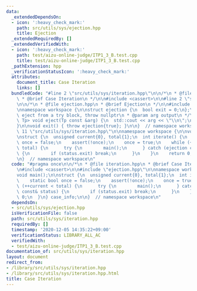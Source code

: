 ```yaml
---
data:
  _extendedDependsOn:
  - icon: ':heavy_check_mark:'
    path: src/utils/sys/ejection.hpp
    title: Ejection
  _extendedRequiredBy: []
  _extendedVerifiedWith:
  - icon: ':heavy_check_mark:'
    path: test/aizu-online-judge/ITP1_3_B.test.cpp
    title: test/aizu-online-judge/ITP1_3_B.test.cpp
  _pathExtension: hpp
  _verificationStatusIcon: ':heavy_check_mark:'
  attributes:
    document_title: Case Iteration
    links: []
  bundledCode: "#line 2 \"src/utils/sys/iteration.hpp\"\n\n/*\n * @file iteration.hpp\n\
    \ * @brief Case Iteration\n */\n\n#include <cassert>\n\n#line 2 \"src/utils/sys/ejection.hpp\"\
    \n\n/*\n * @file ejection.hpp\n * @brief Ejection\n */\n\n#include <iostream>\n\
    \nnamespace workspace {\n\nstruct ejection {\n  bool exit = 0;\n};\n\n/*\n * @brief\
    \ eject from a try block, throw nullptr\n * @param arg output\n */\ntemplate <class\
    \ Tp> void eject(Tp const &arg) {\n  std::cout << arg << \"\\n\";\n  throw ejection{};\n\
    }\n\nvoid exit() { throw ejection{true}; }\n\n}  // namespace workspace\n#line\
    \ 11 \"src/utils/sys/iteration.hpp\"\n\nnamespace workspace {\n\nvoid main();\n\
    \nstruct {\n  unsigned current{0}, total{1};\n  int iterate() {\n    static bool\
    \ once = false;\n    assert(!once);\n    once = true;\n    while (++current <\
    \ total) {\n      try {\n        main();\n      } catch (ejection const& status)\
    \ {\n        if (status.exit) break;\n      }\n    }\n    return 0;\n  }\n} case_info;\n\
    \n}  // namespace workspace\n"
  code: "#pragma once\n\n/*\n * @file iteration.hpp\n * @brief Case Iteration\n */\n\
    \n#include <cassert>\n\n#include \"ejection.hpp\"\n\nnamespace workspace {\n\n\
    void main();\n\nstruct {\n  unsigned current{0}, total{1};\n  int iterate() {\n\
    \    static bool once = false;\n    assert(!once);\n    once = true;\n    while\
    \ (++current < total) {\n      try {\n        main();\n      } catch (ejection\
    \ const& status) {\n        if (status.exit) break;\n      }\n    }\n    return\
    \ 0;\n  }\n} case_info;\n\n}  // namespace workspace\n"
  dependsOn:
  - src/utils/sys/ejection.hpp
  isVerificationFile: false
  path: src/utils/sys/iteration.hpp
  requiredBy: []
  timestamp: '2020-12-05 14:35:22+09:00'
  verificationStatus: LIBRARY_ALL_AC
  verifiedWith:
  - test/aizu-online-judge/ITP1_3_B.test.cpp
documentation_of: src/utils/sys/iteration.hpp
layout: document
redirect_from:
- /library/src/utils/sys/iteration.hpp
- /library/src/utils/sys/iteration.hpp.html
title: Case Iteration
---
```

